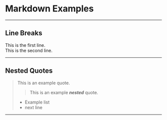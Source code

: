 # Markdown Examples

---

## Line Breaks

This is the first line.  
This is the second line.

---

## Nested Quotes

> This is an example quote.
> > This is an example ***nested*** quote.
> - Example list
> - next line

---





